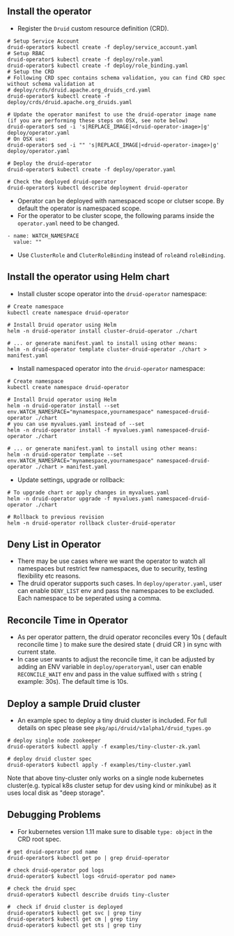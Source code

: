## Install the operator

- Register the `Druid` custom resource definition (CRD).

```
# Setup Service Account
druid-operator$ kubectl create -f deploy/service_account.yaml
# Setup RBAC
druid-operator$ kubectl create -f deploy/role.yaml
druid-operator$ kubectl create -f deploy/role_binding.yaml
# Setup the CRD
# Following CRD spec contains schema validation, you can find CRD spec without schema validation at
# deploy/crds/druid.apache.org_druids_crd.yaml
druid-operator$ kubectl create -f deploy/crds/druid.apache.org_druids.yaml

# Update the operator manifest to use the druid-operator image name (if you are performing these steps on OSX, see note below)
druid-operator$ sed -i 's|REPLACE_IMAGE|<druid-operator-image>|g' deploy/operator.yaml
# On OSX use:
druid-operator$ sed -i "" 's|REPLACE_IMAGE|<druid-operator-image>|g' deploy/operator.yaml

# Deploy the druid-operator
druid-operator$ kubectl create -f deploy/operator.yaml

# Check the deployed druid-operator
druid-operator$ kubectl describe deployment druid-operator
```
- Operator can be deployed with namespaced scope or clutser scope. By default the operator is namespaced scope.
- For the operator to be cluster scope, the following params inside the ```operator.yaml``` need to be changed.
```
- name: WATCH_NAMESPACE
  value: ""
```
- Use ```ClusterRole``` and ```CluterRoleBinding``` instead of ```role```and ```roleBinding```.

## Install the operator using Helm chart
- Install cluster scope operator into the `druid-operator` namespace:
```
# Create namespace
kubectl create namespace druid-operator

# Install Druid operator using Helm
helm -n druid-operator install cluster-druid-operator ./chart

# ... or generate manifest.yaml to install using other means:
helm -n druid-operator template cluster-druid-operator ./chart > manifest.yaml
```

- Install namespaced operator into the `druid-operator` namespace:
```
# Create namespace
kubectl create namespace druid-operator

# Install Druid operator using Helm
helm -n druid-operator install --set env.WATCH_NAMESPACE="mynamespace,yournamespace" namespaced-druid-operator ./chart
# you can use myvalues.yaml instead of --set
helm -n druid-operator install -f myvalues.yaml namespaced-druid-operator ./chart

# ... or generate manifest.yaml to install using other means:
helm -n druid-operator template --set env.WATCH_NAMESPACE="mynamespace,yournamespace" namespaced-druid-operator ./chart > manifest.yaml
```

- Update settings, upgrade or rollback:
```
# To upgrade chart or apply changes in myvalues.yaml
helm -n druid-operator upgrade -f myvalues.yaml namespaced-druid-operator ./chart

# Rollback to previous revision
helm -n druid-operator rollback cluster-druid-operator
```

## Deny List in Operator
- There may be use cases where we want the operator to watch all namespaces but restrict few namespaces, due to security, testing flexibility etc reasons.
- The druid operator supports such cases. In ```deploy/operator.yaml```, user can enable ```DENY_LIST``` env and pass the namespaces to be excluded. Each namespace to be seperated using a comma.

## Reconcile Time in Operator
- As per operator pattern, the druid operator reconciles every 10s ( default reconcile time ) to make sure the desired state ( druid CR ) in sync with current state.
- In case user wants to adjust the reconcile time, it can be adjusted by adding an ENV variable in ```deploy/operatoryaml```, user can enable ```RECONCILE_WAIT``` env and pass in the value suffixed with ```s``` string ( example: 30s). The default time is 10s.

## Deploy a sample Druid cluster

- An example spec to deploy a tiny druid cluster is included. For full details on spec please see `pkg/api/druid/v1alpha1/druid_types.go`

```
# deploy single node zookeeper
druid-operator$ kubectl apply -f examples/tiny-cluster-zk.yaml

# deploy druid cluster spec
druid-operator$ kubectl apply -f examples/tiny-cluster.yaml
```

Note that above tiny-cluster only works on a single node kubernetes cluster(e.g. typical k8s cluster setup for dev using kind or minikube) as it uses local disk as "deep storage".

## Debugging Problems

 - For kubernetes version 1.11 make sure to disable ```type: object``` in the CRD root spec. 

```
# get druid-operator pod name
druid-operator$ kubectl get po | grep druid-operator

# check druid-operator pod logs
druid-operator$ kubectl logs <druid-operator pod name>

# check the druid spec
druid-operator$ kubectl describe druids tiny-cluster

#  check if druid cluster is deployed
druid-operator$ kubectl get svc | grep tiny
druid-operator$ kubectl get cm | grep tiny
druid-operator$ kubectl get sts | grep tiny
```
